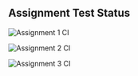 ## Assignment Test Status

![Assignment 1 CI](https://github.com/ypl6/c756-exer/actions/workflows/ci-a1.yml/badge.svg)

![Assignment 2 CI](https://github.com/ypl6/c756-exer/actions/workflows/ci-a2.yml/badge.svg)

![Assignment 3 CI](https://github.com/ypl6/c756-exer/actions/workflows/ci-a3.yml/badge.svg)
